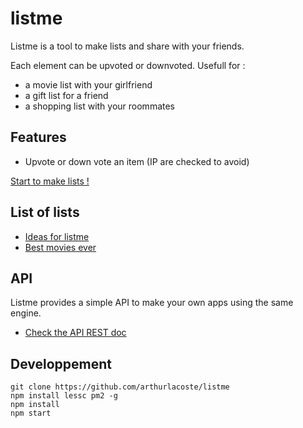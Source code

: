 # listme

Listme is a tool to make lists and share with your friends.

Each element can be upvoted or downvoted. Usefull for :
- a movie list with your girlfriend
- a gift list for a friend
- a shopping list with your roommates

## Features

- Upvote or down vote an item (IP are checked to avoid)

[Start to make lists !](https://listme.irz.fr)

## List of lists

- [Ideas for listme](https://listme.irz.fr/#ByPKjG4xz)
- [Best movies ever](https://listme.irz.fr/#SkLDW7Exf)

## API

Listme provides a simple API to make your own apps using the same engine.

- [Check the API REST doc](doc/)

## Developpement

```shell
git clone https://github.com/arthurlacoste/listme
npm install lessc pm2 -g
npm install
npm start
```

